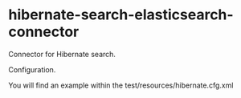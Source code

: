 hibernate-search-elasticsearch-connector
========================================

Connector for Hibernate search.

Configuration.

You will find an example within the test/resources/hibernate.cfg.xml


